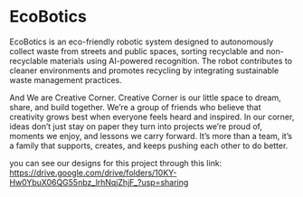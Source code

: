 # EcoBotics
EcoBotics is an eco-friendly robotic system designed to autonomously collect waste from streets and public spaces, sorting recyclable and non-recyclable materials using AI-powered recognition. The robot contributes to cleaner environments and promotes recycling by integrating sustainable waste management practices.

And
We are Creative Corner. Creative Corner is our little space to dream, share, and build together. We’re a group of friends who believe that creativity grows best when everyone feels heard and inspired. In our corner, ideas don’t just stay on paper they turn into projects we’re proud of, moments we enjoy, and lessons we carry forward. It’s more than a team, it’s a family that supports, creates, and keeps pushing each other to do better.

you can see our designs for this project through this link:
https://drive.google.com/drive/folders/10KY-Hw0YbuX06QG55nbz_lrhNqjZhjF_?usp=sharing
